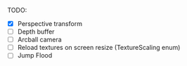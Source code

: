 TODO:

- [x] Perspective transform
- [ ] Depth buffer
- [ ] Arcball camera
- [ ] Reload textures on screen resize (TextureScaling enum)
- [ ] Jump Flood